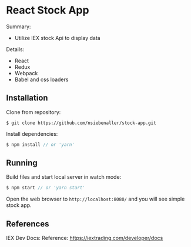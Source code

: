 # React Stock App
Summary:
* Utilize IEX stock Api to display data

Details:
* React
* Redux
* Webpack
* Babel and css loaders


## Installation
Clone from repository:
```
$ git clone https://github.com/nsiebenaller/stock-app.git
```
Install dependencies:
```js
$ npm install // or 'yarn'
```

## Running
Build files and start local server in watch mode:
```js
$ npm start // or 'yarn start'
```
Open the web browser to `http://localhost:8080/` and you will see simple stock app.


## References

IEX Dev Docs: Reference: https://iextrading.com/developer/docs
